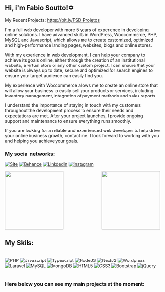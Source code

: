 ## Hi, i'm Fabio Soutto!✡️

My Recent Projects: https://bit.ly/FSD-Projetos

I'm a full web developer with more 5 years of experience in developing online solutions. I have advanced skills in WordPress, Woocommerce, PHP, MySQL and Javascript, which allows me to create customized, optimized and high-performance landing pages, websites, blogs and online stores.

With my experience in web development, I can help your company to achieve its goals online, either through the creation of an institutional website, a virtual store or any other custom project. I can ensure that your website is always up to date, secure and optimized for search engines to ensure your target audience can easily find you.

My experience with Woocommerce allows me to create an online store that will allow your business to easily sell your products or services, including inventory management, integration of payment methods and sales reports.

I understand the importance of staying in touch with my customers throughout the development process to ensure their needs and expectations are met. After your project launches, I provide ongoing support and maintenance to ensure everything runs smoothly.

If you are looking for a reliable and experienced web developer to help drive your online business growth, contact me. I look forward to working with you and helping you achieve your goals.

### My social networks:

[![Site](https://img.shields.io/badge/website-000000?style=for-the-badge&logo=About.me&logoColor=white)](https://fabiosouttodev.vercel.app)
[![Behance](https://img.shields.io/badge/Behance-1769ff?style=for-the-badge&logo=behance&logoColor=white)](https://www.behance.net/fabiosouttodev)
[![Linkdedin](https://img.shields.io/badge/LinkedIn-0077B5?style=for-the-badge&logo=linkedin&logoColor=white)](https://www.linkedin.com/in/fabio-soutto-dev/)
[![instagram](https://img.shields.io/badge/Instagram-E4405F?style=for-the-badge&logo=instagram&logoColor=white)](https://www.instagram.com/fabiosouttodev/)

<div>   
<img  height="190em" src="https://github-readme-stats.vercel.app/api?username=fabiosoutto&show_icons=true&theme=great-gatsby&include_all_commits=true&count_private=true"/>
<img align="right" height="190em" src="https://github-readme-stats.vercel.app/api/top-langs/?username=fabiosoutto&layout=compact&langs_count=16&theme=great-gatsby"/>
</div>

    
## My Skils:

<div style="display: inline_block"><br/>
    <img align="center" alt="PHP" src="https://img.shields.io/badge/PHP-777BB4?style=for-the-badge&logo=php&logoColor=white" />
    <img align="center" alt="Javascript" src="https://img.shields.io/badge/JavaScript-F7DF1E?style=for-the-badge&logo=javascript&logoColor=black" />
    <img align="center" alt="Typescript" src="https://img.shields.io/badge/TypeScript-007ACC?style=for-the-badge&logo=typescript&logoColor=white" />
    <img align="center" alt="NodeJS" src="https://img.shields.io/badge/Node.js-43853D?style=for-the-badge&logo=node.js&logoColor=white" />
    <img align="center" alt="NextJS" src="https://img.shields.io/badge/next%20js-000000?style=for-the-badge&logo=nextdotjs&logoColor=white" />
    <img align="center" alt="Wordpress" src="https://img.shields.io/badge/Wordpress-21759B?style=for-the-badge&logo=wordpress&logoColor=white" />
    <img align="center" alt="Laravel" src="https://img.shields.io/badge/Laravel-FF2D20?style=for-the-badge&logo=laravel&logoColor=white" />
    <img align="center" alt="MySQL" src="https://img.shields.io/badge/MySQL-00000F?style=for-the-badge&logo=mysql&logoColor=white" />
    <img align="center" alt="MongoDB" src="https://img.shields.io/badge/MongoDB-4EA94B?style=for-the-badge&logo=mongodb&logoColor=white" />
    <img align="center" alt="HTML5" src="https://img.shields.io/badge/HTML-239120?style=for-the-badge&logo=html5&logoColor=white" />
    <img align="center" alt="CSS3" src="https://img.shields.io/badge/CSS-239120?&style=for-the-badge&logo=css3&logoColor=white" />
    <img align="center" alt="Bootstrap" src="https://img.shields.io/badge/Bootstrap-563D7C?style=for-the-badge&logo=bootstrap&logoColor=white" />
    <img align="center" alt="jQuery" src="https://img.shields.io/badge/jQuery-0769AD?style=for-the-badge&logo=jquery&logoColor=white" />
</div><br/>

### Here below you can see my main projects at the moment:
